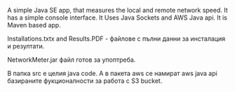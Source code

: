 A simple Java SE app, that measures the local and remote network speed.
It has a simple console interface.
It Uses Java Sockets and AWS Java api. It is Maven based app.

Installations.txtx and Results.PDF - файлове с пълни данни за инсталация и резултати.

NetworkMeter.jar файл готов за упоптреба.

В папка src e целия java code.
А в пакета aws се намират aws java api базираните фукционалности за работа с S3 bucket.



